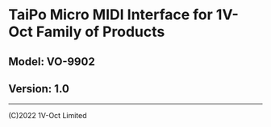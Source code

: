 # TaiPo Micro MIDI Interface for 1V-Oct Family of Products
## Model: VO-9902 
## Version: 1.0





---
(C)2022 1V-Oct Limited
